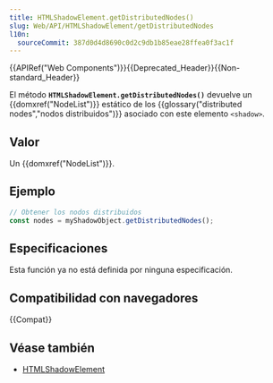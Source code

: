 ```yaml
---
title: HTMLShadowElement.getDistributedNodes()
slug: Web/API/HTMLShadowElement/getDistributedNodes
l10n:
  sourceCommit: 387d0d4d8690c0d2c9db1b85eae28ffea0f3ac1f
---
```


{{APIRef("Web Components")}}{{Deprecated_Header}}{{Non-standard_Header}}

El método **`HTMLShadowElement.getDistributedNodes()`**
devuelve un {{domxref("NodeList")}} estático de los {{glossary("distributed nodes","nodos distribuidos")}}
asociado con este elemento `<shadow>`.

## Valor

Un {{domxref("NodeList")}}.

## Ejemplo

```js
// Obtener los nodos distribuidos
const nodes = myShadowObject.getDistributedNodes();
```

## Especificaciones

Esta función ya no está definida por ninguna especificación.

## Compatibilidad con navegadores

{{Compat}}

## Véase también

- [HTMLShadowElement](/en-US/docs/Web/API/HTMLShadowElement)